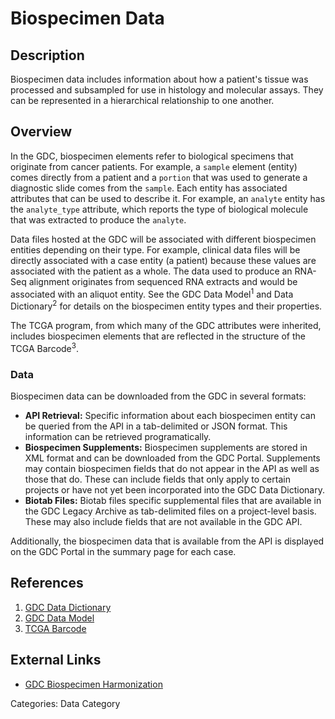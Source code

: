 # Biospecimen Data #

## Description ##
Biospecimen data includes information about how a patient's tissue was processed and subsampled for use in histology and molecular assays. They can be represented in a hierarchical relationship to one another.

## Overview ##

In the GDC, biospecimen elements refer to biological specimens that originate from cancer patients. For example, a `sample` element (entity) comes directly from a patient and a `portion` that was used to generate a diagnostic slide comes from the `sample`. Each entity has associated attributes that can be used to describe it. For example, an `analyte` entity has the `analyte_type` attribute, which reports the type of biological molecule that was extracted to produce the `analyte`.

Data files hosted at the GDC will be associated with different biospecimen entities depending on their type. For example, clinical data files will be directly associated with a case entity (a patient) because these values are associated with the patient as a whole. The data used to produce an RNA-Seq alignment originates from sequenced RNA extracts and would be associated with an aliquot entity. See the GDC Data Model<sup>1</sup> and Data Dictionary<sup>2</sup> for details on the biospecimen entity types and their properties.

The TCGA program, from which many of the GDC attributes were inherited, includes biospecimen elements that are reflected in the structure of the TCGA Barcode<sup>3</sup>.

### Data ###

Biospecimen data can be downloaded from the GDC in several formats:

* __API Retrieval:__ Specific information about each biospecimen entity can be queried from the API in a tab-delimited or JSON format. This information can be retrieved programatically.
* __Biospecimen Supplements:__ Biospecimen supplements are stored in XML format and can be downloaded from the GDC Portal. Supplements may contain biospecimen fields that do not appear in the API as well as those that do. These can include fields that only apply to certain projects or have not yet been incorporated into the GDC Data Dictionary.
* __Biotab Files:__ Biotab files specific supplemental files that are available in the GDC Legacy Archive as tab-delimited files on a project-level basis. These may also include fields that are not available in the GDC API.

Additionally, the biospecimen data that is available from the API is displayed on the GDC Portal in the summary page for each case.

## References ##
1. [GDC Data Dictionary](https://docs.gdc.cancer.gov/Data_Dictionary/viewer/)
2. [GDC Data Model](https://gdc.cancer.gov/developers/gdc-data-model/gdc-data-model-components)
3. [TCGA Barcode](https://wiki.nci.nih.gov/display/TCGA/TCGA+barcode)

## External Links ##
* [GDC Biospecimen Harmonization](https://gdc.cancer.gov/about-data/data-harmonization-and-generation/biospecimen-data-harmonization)

Categories: Data Category
